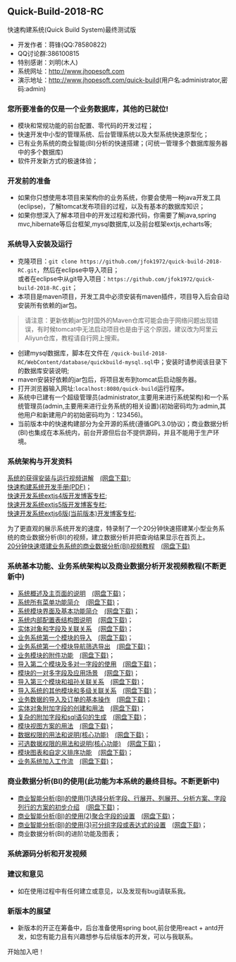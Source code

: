 ## Quick-Build-2018-RC

快速构建系统(Quick Build System)最终测试版

* 开发作者：蒋锋(QQ:78580822)
* QQ讨论群:386100815
* 特别感谢：刘明(木人)
* 系统网址：<http://www.jhopesoft.com>
* 演示地址：<http://www.jhopesoft.com/quick-build>(用户名:administrator,密码:admin)

### 您所要准备的仅是一个业务数据库，其他的已就位!
* 模块和常规功能的前台配置、零代码的开发过程；<br/>
* 快速开发中小型的管理系统、后台管理系统以及大型系统快速原型化；<br/>
* 已有业务系统的商业智能(BI)分析的快速搭建；(可统一管理多个数据库服务器中的多个数据库)<br/>
* 软件开发新方式的极速体验；

### 开发前的准备
* 如果你只想使用本项目来架构你的业务系统，你要会使用一种java开发工具(eclipse)，了解tomcat发布项目的过程，以及有基本的数据库知识；
* 如果你想深入了解本项目中的开发过程和源代码，你需要了解java,spring mvc,hibernate等后台框架,mysql数据库,以及前台框架extjs,echarts等;

### 系统导入安装及运行
* 克隆项目：`git clone https://github.com/jfok1972/quick-build-2018-RC.git`，然后在eclipse中导入项目；<br/>或者在eclipse中从git导入项目：`https://github.com/jfok1972/quick-build-2018-RC.git`；
* 本项目是maven项目，开发工具中必须安装有maven插件，项目导入后会自动安装所有依赖的jar包。

> 请注意：更新依赖jar包时国外的Maven仓库可能会由于网络问题出现错误，有时候tomcat中无法启动项目也是由于这个原因，建议改为阿里云Aliyun仓库，教程请自行网上搜索。

* 创建mysql数据库，脚本在文件在 `/quick-build-2018-RC/WebContent/database/quickbuild-mysql.sql`中；安装时请参阅该目录下的数据库安装说明;
* maven安装好依赖的jar包后，将项目发布到tomcat后启动服务器。
* 打开浏览器输入网址:`localhost:8080/quick-build`运行程序。
* 系统中已建有一个超级管理员(administrator,主要用来进行系统架构)和一个系统管理员(admin,主要用来进行业务系统的相关设置)(初始密码均为:admin,其他用户和新建用户的初始密码均为：123456)。
* 当前版本中的快速构建部分为全开源的系统(遵循GPL3.0协议)；商业数据分析(BI)也集成在本系统内，前台开源但后台不提供源码，并且不能用于生产环境。

### 系统架构与开发资料

[系统的获得安装与运行视频讲解](https://v.youku.com/v_show/id_XMzg2MzUzMDQwNA==.html?spm=a2h0j.11185381.listitem_page1.5~A&&f=51517157)　[(网盘下载)](https://pan.baidu.com/s/1NbQnU3oqyYXuPIeza_MCdQ);<br/>
[快速构建系统开发手册(PDF)](http://www.jhopesoft.com/快速构建系统开发手册.pdf)；<br/>
[快速开发系统extjs4版开发博客专栏](https://blog.csdn.net/column/details/jfok1972-design.html);<br/>
[快速开发系统extjs5版开发博客专栏](https://blog.csdn.net/column/details/extjs5.html);<br/>
[快速开发系统extjs6版(当前版本)开发博客专栏](https://blog.csdn.net/column/details/cfcmms.html);

为了更直观的展示系统开发的速度，特录制了一个20分钟快速搭建某小型业务系统的商业数据分析(BI)的视频，建立数据分析并把查询结果显示在首页上。<br/>
[20分钟快速塔建业务系统的商业数据分析(BI)视频教程](https://v.youku.com/v_show/id_XMzg2MzUzOTg0NA==.html?spm=a2hzp.8253876.0.0&f=51517157)　[(网盘下载)](https://pan.baidu.com/s/1abcc3tLzxTvwJHIcv19Y5w)

### 系统基本功能、业务系统架构以及商业数据分析开发视频教程(不断更新中)

* [系统概述及主页面的说明](https://v.youku.com/v_show/id_XMzg2MzU0MzczMg==.html?spm=a2hzp.8253876.0.0&f=51517157)　[(网盘下载)](https://pan.baidu.com/s/1cjTlvmTRs92QYgEeSH_pjA)；
* [系统所有菜单功能简介](https://v.youku.com/v_show/id_XMzg2MzU0NzMyMA==.html?spm=a2hzp.8253876.0.0&f=51517157)　[(网盘下载)](https://pan.baidu.com/s/1wNqD4tgZlV-174MBxckS7A)；
* [系统模块界面及基本功能简介](https://v.youku.com/v_show/id_XMzg2MzU1MTIwNA==.html?spm=a2h0j.11185381.listitem_page1.5!5~A&&f=51517157)　[(网盘下载)](https://pan.baidu.com/s/1Eh86rew4VHbickXOhkGUGQ)；
* [系统内部配置表结构图说明](https://v.youku.com/v_show/id_XMzg2MzU1NzMwNA==.html?spm=a2h0j.11185381.listitem_page1.5!6~A&&f=51517157)　[(网盘下载)](https://pan.baidu.com/s/1fc_EX5OqZsox4CsApNOVnw)；
* [实体对象和字段及关联关系](http://v.youku.com/v_show/id_XMzg2NDI3NTQyMA==.html?f=51517157)　[(网盘下载)](https://pan.baidu.com/s/1qumypRjiLgPiiCI2bS9ToA)；
* [业务系统第一个模块的导入](http://v.youku.com/v_show/id_XMzg2NzgxNjMxNg==.html)　[(网盘下载)](https://pan.baidu.com/s/1OnObtdwdSjMJOFG0kDojgA)；
* [业务系统第一个模块导航筛选导出](http://v.youku.com/v_show/id_XMzg3MDQ4NTEzMg==.html)　[(网盘下载)](https://pan.baidu.com/s/1_VckK5aXKxC9Eb4ilkcJIA)；
* [业务模块的附件功能](http://v.youku.com/v_show/id_XMzg3ODM0ODU5Mg==.html)　[(网盘下载)](https://pan.baidu.com/s/18G38UQqULcU9dRip69GL_A)；
* [导入第二个模块及多对一字段的使用](http://v.youku.com/v_show/id_XMzg3OTc2MjQ1Ng==.html)　[(网盘下载)](https://pan.baidu.com/s/1Q-lKWS2W2y7a4YmxHE8ADg)；
* [模块的一对多字段及应用场景](http://v.youku.com/v_show/id_XMzg4MjA5NTAwMA==.html)　[(网盘下载)](https://pan.baidu.com/s/1SP767UdBGjcEeZyzjR9wSQ)；
* [导入第三个模块和祖孙关联关系](http://v.youku.com/v_show/id_XMzg4Mzg0Nzg2MA==.html)　[(网盘下载)](https://pan.baidu.com/s/1oWiRlIpiUITBCXCwaHL5hA)；
* [导入系统的其他模块和多级关联关系](http://v.youku.com/v_show/id_XMzg4NTU4OTM5Ng==.html)　[(网盘下载)](https://pan.baidu.com/s/1upiy_p9uWZ0bFV3Vhe8XpQ)；
* [业务数据的导入及订单的基本操作](http://v.youku.com/v_show/id_XMzg4NzI4ODkyNA==.html)　[(网盘下载)](https://pan.baidu.com/s/1sAyuZSG1DuaC2fLsCnPfww)；
* [实体对象附加字段的创建和用法](http://v.youku.com/v_show/id_XMzg4OTA1OTQ5Mg==.html)　[(网盘下载)](https://pan.baidu.com/s/1sgXfQYfrmH48ZOcW8FOZpQ)；
* [复杂的附加字段和sql语句的生成](http://v.youku.com/v_show/id_XMzg5MDY5MjY2MA==.html)　[(网盘下载)](https://pan.baidu.com/s/1ETawoxuVMapEJElAWSPCvA)；
* [模块视图方案的用法](http://v.youku.com/v_show/id_XMzg5MzgzODU1Ng==.html)　[(网盘下载)](https://pan.baidu.com/s/1d6tnCucZcWZgfERd7Fn7FQ)；
* [数据权限的用法和说明(核心功能)](http://v.youku.com/v_show/id_XMzg5Njk2OTUwNA==.html)　[(网盘下载)](https://pan.baidu.com/s/1ikQo5-q3stOcE6KpYGBknA)；
* [可选数据权限的用法和说明(核心功能)](http://v.youku.com/v_show/id_XMzg5ODgzMjM5Ng==.html)　[(网盘下载)](https://pan.baidu.com/s/1Wz5D79Du0Bsh408QtP0Pvg)；
* [模块图表和自定义排序功能](http://v.youku.com/v_show/id_XMzkwNTMzODUyOA==.html)　[(网盘下载)](https://pan.baidu.com/s/1I7HTCCeLzPxZ3ew73LUATw)；
* [业务系统加入工作流](http://v.youku.com/v_show/id_XMzkxNzgyOTI3Ng==.html)　[(网盘下载)](https://pan.baidu.com/s/1pJWj_TlMkkWi9WZ2FVNrvQ)；

### 商业数据分析(BI)的使用(此功能为本系统的最终目标。不断更新中)
* [商业智能分析(BI)的使用(1)选择分析字段、行展开、列展开、分析方案、字段列行的方案的初步介绍](http://v.youku.com/v_show/id_XMzkxOTI3NzUxNg==.html)　[(网盘下载)](https://pan.baidu.com/s/1P8YcL0Eh_RpGWwszOmHmGQ)；
* [商业智能分析(BI)的使用(2)聚合字段的设置](http://v.youku.com/v_show/id_XMzkxOTM3MDI5Ng==.html)　[(网盘下载)](https://pan.baidu.com/s/1j2XHVBJjpes0QOVslh_NFg)；
* [商业智能分析(BI)的使用(3)可分组字段或表达式的设置](http://v.youku.com/v_show/id_XMzkzNTgxMTYyNA==.html)　[(网盘下载)](https://pan.baidu.com/s/1rszDyRuOx3__FXU5eIVxZw)；
* 商业数据分析(BI)的进阶功能及图表；

### 系统源码分析和开发视频


### 建议和意见
* 如在使用过程中有任何建立或意见，以及发现有bug请联系我。

### 新版本的展望
* 新版本的开正在筹备中，后台准备使用spring boot,前台使用react + antd开发，如您有能力且有兴趣想参与后续版本的开发，可以与我联系。


开始加入吧！

